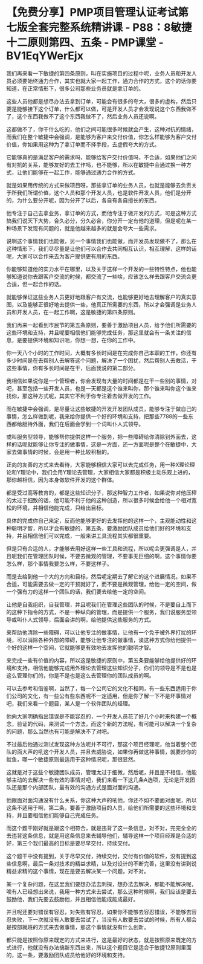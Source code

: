 # 【免费分享】PMP项目管理认证考试第七版全套完整系统精讲课 - P88：8敏捷十二原则第四、五条 - PMP课堂 - BV1EqYWerEjx

我们再来看一下敏捷的第四条原则，叫在实施项目的过程中呢，业务人员和开发人员必须要始终通力合作，其实也就大家一起工作，通力合作的方式，这个的话你要知道，在正常情形下，很多公司那些业务员就是拿订单的。

这些人员他都是想尽办法去拿到订单，可能会有很多的夸大，很多的虚构，然后只要是能够接下这个订单，什么都可以做，可是开发人员才会发现说这个东西我做不了，这个东西我做不了这个东西我做不了，然后业务人员还说啊。

这都做不了，你干什么吃的，他们之间可能很多时候就会产生，这种对抗的情绪，而我们在整个敏捷中会强调，是能够为客户来交付价值，你怎么样能够为客户交付价值，你如果用这种为了拿订单而不择手段，去虚假夸大的方式。

它能够真的是满足客户的需求吗，能够给客户交付价值吗，不合适，如果他们之间有对抗的关系，能够友好的去工作吗，也不能够，所以在敏捷中会通过换一种方式，让他们能够在一起工作，能够通过通力合作的方式。

就是如果用传统的方式来做项目呀，那些拿订单的业务人员，也就是能够去负责关于所我们所谓价值，这个人员和那个开发人员，也是软件开发人员，他们是分开的，为什么要分开呢，因为分开了以后，各自有各自擅长的东西。

他专注于自己去拿业务，拿订单的方式，而他专注于做开发的方式，可是这种方式搞我们说天下大势，合久必分，分久必合，你分开一定有他的道理，但是呢在某一种场景下发现有问题的，就是他越来越多的就是会夸大一些需求。

说啊这个事情我们也能做，另一个事情我们也能做，而开发员发现做不了，那么在这种情形下，我们尽尽量是让他们可以合作去共同相互认识，相互理解，这样的话呢，大家可以合作来去为客户提供更有用的东西。

你能够知道他的实力水平在哪里，以及关于这样一个开发的一些特性特点，他也能够知道说你去跟客户交流的时候，都交流了一些啥，应该怎么样去跟客户交流会更合适，但一起合作的话。

就能够保证这些业务人员更好地跟客户有交流，也能够更好地去理解客户的真实意图，以及能够正很好地去提供一些，他真正所需要的东西，所以才会强调是业务人员和开发人员，在一起工作啊，这是敏捷的第四条原则。

我们再来一起看到市民节的第五条原则，要善于激励项目人员，给予他们所需要的这些环境和支持，并且呢要相信他们能够完成任务，那这里就会有一条关注的信息，是要提供环境和知识呃，你想一想，在你的工作中。

你一天八个小时的工作时间，大概有多长时间是在完成你自己本职的工作，你还有多少时间是在去帮别人去解答这个问题，解决了一个困扰，然后帮别人去救活，干这些事情，你有多长时间是在干，后面我说的第二部分。

我相信如果说你是一个管理者，你会发现有大量的时间都是在干一些别的事情，对吧，甚至包括一些开发人员，也是一天都是这个谁来叫你，那个谁来叫你这个谁来找你，那这种方式呢，其实它不利于你专注着去做开发的工作。

而在敏捷中会强调，是尽量让这些敏捷的开发开发团队成员，能够专注于做自己的事情，怎么样做到呢，我来给你提供一个好的环境和支持，把那些7788的一些东西都给胆待外面，我们在后面会学到一个词叫仆人式领导。

或叫服务型领导，能够帮你提供这样一个服务，把一些障碍给你清除到外面去，这样的话呢就能够让你专注的做事情，这是一方面，还一方面呢是整个在敏捷中，大家去做事情的时候，会是用一种比较积极的。

正向的友善的方式来去看待，大家能够相信大家可以去完成任务，用一种X理论理论和Y理论中，我们会用Y理论去管理，大家相信大家都是积极主动乐观上进的，那你越相信，因为本身做软件开发的这个群体。

都是受过高等教育的，都是这些知识分子，那这种智力工作者，如果说你对他压榨的太过于细致的话，他可能不利于他的这种创造，所以很多时候会给他一个相对宽松的环境，并相信他能完成，只给出目标。

具体的完成你自己来定，反而他能够更好的去发挥他的这样一个，主观能动性和这种聪明才智，所以才会有敏捷的，第五条，要激励团队成员给他们好的环境和支持，并且相信他们可以完成，一般来讲工具流程其实都很重要。

但是只有合适的人，才能够去用好这样一些工具和流程，所以呢会更强调是人，并且呢我们在管理团队时候，不要去微观的管理，不要事无巨细的啊，这个事情你要怎么样，那个事情我要怎么样，不要这样子。

而是去给到他一个大的方向和目标，然后呢定期去了解它的这个进展情况，如果不合适，可能需要去做一定的干预就好了，而不要是微观管理，给他一定的空间，做一个强有力的这样一个团队的话，我们要去给他一定的空间。

让他是自我组织，自我管理，并且呢我们在管理这些团队的时候，不是要自上而下的这种下指令的方式，不是一种纵向的管理，而是提供一个服务，我们说服务型领导或叫仆人式领导，后面会讲的啊，给他提供这些服务的方式。

来帮助他清除一些障碍，可以让他专注的做事情，让他有一个免于被外界打扰的环境，可以消除各种外部的障碍，能够让他专注的做事情，诶这种方式你给他提供一个好的这样一个空间，它就能够更有效地去发挥他的聪明才智。

来完成一些有价值的内容，所以这是敏捷的原则中，第五条要能够给他提供好的环境和支持，相信他能够完成用外理论去管理这些知识分子，你们的领导是不是也是这么管理你们的，你是不是也是这么去管理你的团队成员的啊。

可以去参考和借鉴啊，当然了，每一个公司它的文化不相同，有一些东西适用于你们公司的文化，有一些公有些东西呢不一定适用，但是你了解一下不是坏事情对吧，我们来看一个题目，某人是一个软件团队的经理。

他向大家明确指出错误是不能容忍的，一个开发人员花了好几个小时来构建一个概念，验证的代码，来测试一个方法，而这个新的方法呢，有可能可以解决一个复杂的问题，那么当然也有可能是解决不了对吧。

不过最后他通过测试发现这种方法呢并不可行，那这个项目经理呢，他当着整个团队的面大声的吼这个开发人员，并且去威胁说，如果你再做这种事情，就要炒你的鱿鱼，哪一个敏捷原则最适用于这种情况呢，那很显然。

这就是对于这些个敏捷团队成员，管理太过于细微，然后呢，并且是不相信，他能够主动的去解决一些有效的事情对吧，我们来看一下这几条A选项，无论是开发团队还是那个内部团队，最有效的沟通方式是面对面的沟通。

他跟面对面沟通没有什么关系，你这种大声的吼他，你还不如不要面对面呢，所以这条不适用于啊，第二条，要善于激励项目的人员，给他们所需要的这些环境和支持，并且要相信他们能够自己完成任务。

而这个题干刚好就是跟这个相符合，就是违背了这一条信息，对不对，完完全全的去违背这条信息，就是用这条信息来去辅导他们，辅导这样一个项目经理是合适的好，第三个我们最高的目标是要尽早交付，持续交付。

这个题干中没有提到，关于尽早交付，持续交付，交付有价值的软件，没有提到这些信息啊，最后一条对技术的精益求精，以及对设计的不断完善，这里没有讲到说精益求精的这个事情，现在是要去解决某一个问题，对不对。

某一个复杂问题，在这里我们要想办法去刺探，想办法去解决，那能不能解决呢，唉有人已经想出来说，我用一种方式来去尝试，那么这种时候啊，我们应该是要去鼓励他，我们先要去鼓励他，并且相信他能成能成最好。

并且呢还要对错误有容忍，对失败有容忍，如果你不能够去容忍错误，不能够去容忍失败，下一次就没有人敢要去尝试了，当没有人敢要去尝试的时候，所有人都会是按部就班的方式来去做事情，那这个事情就没有什么创新。

都只能是按照你原来既定的方式来进行，这是最好的状态，就是按照原来既定的方式进行，他就没有办法搞新东西出来，所以这个题目它是适合于敏捷12原则里面的，这一条，要激励团队成员给他好的环境和支持。

